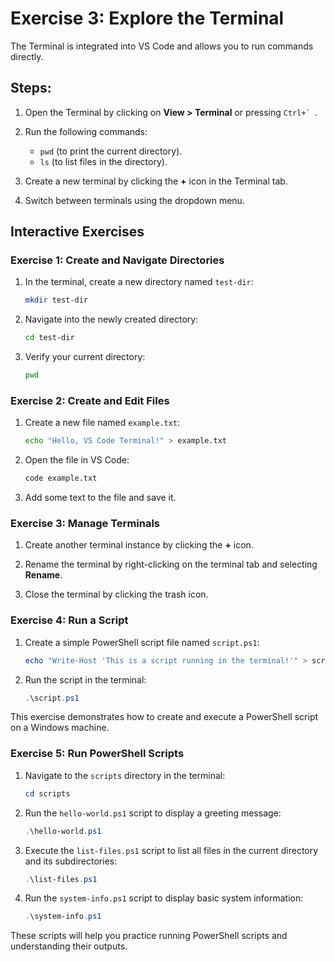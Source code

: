 # Exercise 3: Explore the Terminal

The Terminal is integrated into VS Code and allows you to run commands directly.

## Steps:

1. Open the Terminal by clicking on **View > Terminal** or pressing ``Ctrl+` ``.

2. Run the following commands:

   - `pwd` (to print the current directory).
   - `ls` (to list files in the directory).

3. Create a new terminal by clicking the **+** icon in the Terminal tab.

4. Switch between terminals using the dropdown menu.

## Interactive Exercises

### Exercise 1: Create and Navigate Directories

1. In the terminal, create a new directory named `test-dir`:

   ```bash
   mkdir test-dir
   ```

2. Navigate into the newly created directory:

   ```bash
   cd test-dir
   ```

3. Verify your current directory:

   ```bash
   pwd
   ```

### Exercise 2: Create and Edit Files

1. Create a new file named `example.txt`:

   ```bash
   echo "Hello, VS Code Terminal!" > example.txt
   ```

2. Open the file in VS Code:

   ```bash
   code example.txt
   ```

3. Add some text to the file and save it.

### Exercise 3: Manage Terminals

1. Create another terminal instance by clicking the **+** icon.

2. Rename the terminal by right-clicking on the terminal tab and selecting **Rename**.

3. Close the terminal by clicking the trash icon.

### Exercise 4: Run a Script

1. Create a simple PowerShell script file named `script.ps1`:

   ```powershell
   echo "Write-Host 'This is a script running in the terminal!'" > script.ps1
   ```

2. Run the script in the terminal:

   ```powershell
   .\script.ps1
   ```

This exercise demonstrates how to create and execute a PowerShell script on a Windows machine.

### Exercise 5: Run PowerShell Scripts

1. Navigate to the `scripts` directory in the terminal:

   ```powershell
   cd scripts
   ```

2. Run the `hello-world.ps1` script to display a greeting message:

   ```powershell
   .\hello-world.ps1
   ```

3. Execute the `list-files.ps1` script to list all files in the current directory and its subdirectories:

   ```powershell
   .\list-files.ps1
   ```

4. Run the `system-info.ps1` script to display basic system information:

   ```powershell
   .\system-info.ps1
   ```

These scripts will help you practice running PowerShell scripts and understanding their outputs.
